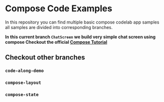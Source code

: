 # Compose Code Examples

In this repository you can find multiple basic compose codelab app samples all
samples are divided into corresponding branches.

**In this current branch ```ChatScreen``` we build very simple chat screen using compose
Checkout the official [Compose Tutorial](https://developer.android.com/develop/ui/compose/tutorial)**

## **Checkout other branches** 

### ```code-along-demo```

### ```compose-layout```

### ```compose-state```